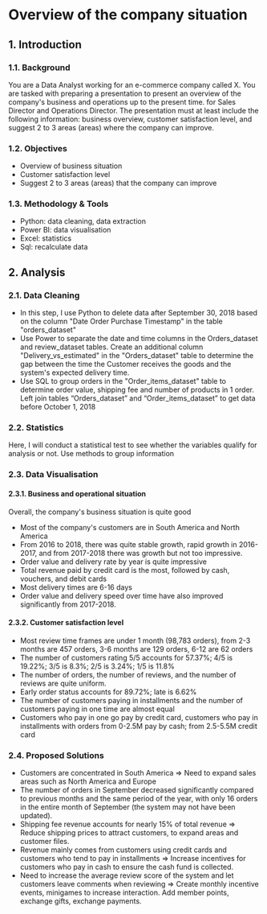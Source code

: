 # Overview of the company situation
## 1. Introduction
### 1.1. Background
You are a Data Analyst working for an e-commerce company called X. You are tasked with preparing a presentation to present an overview of the company's business and operations up to the present time. for Sales Director and Operations Director. The presentation must at least include the following information: business overview, customer satisfaction level, and suggest 2 to 3 areas (areas) where the company can improve.
### 1.2. Objectives
- Overview of business situation
- Customer satisfaction level
- Suggest 2 to 3 areas (areas) that the company can improve
### 1.3. Methodology &  Tools
- Python: data cleaning, data extraction
- Power BI: data visualisation
- Excel: statistics
- Sql: recalculate data
## 2. Analysis
### 2.1. Data Cleaning
- In this step, I use Python to delete data after September 30, 2018 based on the column "Date Order Purchase Timestamp" in the table "orders_dataset"
- Use Power to separate the date and time columns in the Orders_dataset and review_dataset tables. Create an additional column "Delivery_vs_estimated" in the "Orders_dataset" table to determine the gap between the time the Customer receives the goods and the system's expected delivery time.
- Use SQL to group orders in the "Order_items_dataset" table to determine order value, shipping fee and number of products in 1 order. Left join tables “Orders_dataset” and “Order_items_dataset” to get data before October 1, 2018
### 2.2. Statistics
Here, I will conduct a statistical test to see whether the variables qualify for analysis or not. Use methods to group information
### 2.3. Data Visualisation
#### 2.3.1. Business and operational situation
Overall, the company's business situation is quite good
- Most of the company's customers are in South America and North America
- From 2016 to 2018, there was quite stable growth, rapid growth in 2016-2017, and from 2017-2018 there was growth but not too impressive.
- Order value and delivery rate by year is quite impressive
- Total revenue paid by credit card is the most, followed by cash, vouchers, and debit cards
- Most delivery times are 6-16 days
- Order value and delivery speed over time have also improved significantly from 2017-2018.
#### 2.3.2. Customer satisfaction level
- Most review time frames are under 1 month (98,783 orders), from 2-3 months are 457 orders, 3-6 months are 129 orders, 6-12 are 62 orders
- The number of customers rating 5/5 accounts for 57.37%; 4/5 is 19.22%; 3/5 is 8.3%; 2/5 is 3.24%; 1/5 is 11.8%
- The number of orders, the number of reviews, and the number of reviews are quite uniform.
- Early order status accounts for 89.72%; late is 6.62%
- The number of customers paying in installments and the number of customers paying in one time are almost equal
- Customers who pay in one go pay by credit card, customers who pay in installments with orders from 0-2.5M pay by cash; from 2.5-5.5M credit card
### 2.4. Proposed Solutions
- Customers are concentrated in South America => Need to expand sales areas such as North America and Europe
- The number of orders in September decreased significantly compared to previous months and the same period of the year, with only 16 orders in the entire month of September (the system may not have been updated).
- Shipping fee revenue accounts for nearly 15% of total revenue => Reduce shipping prices to attract customers, to expand areas and customer files.
- Revenue mainly comes from customers using credit cards and customers who tend to pay in installments => Increase incentives for customers who pay in cash to ensure the cash fund is collected.
- Need to increase the average review score of the system and let customers leave comments when reviewing => Create monthly incentive events, minigames to increase interaction. Add member points, exchange gifts, exchange payments.
